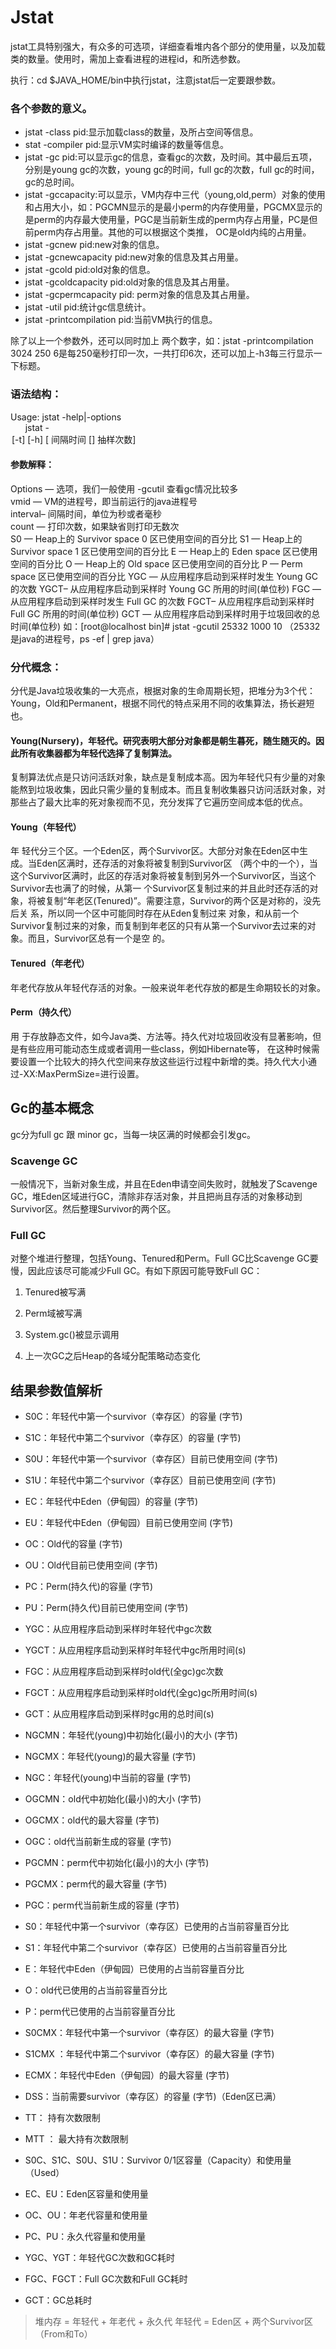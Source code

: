 # Jstat

jstat工具特别强大，有众多的可选项，详细查看堆内各个部分的使用量，以及加载类的数量。使用时，需加上查看进程的进程id，和所选参数。

执行：cd $JAVA_HOME/bin中执行jstat，注意jstat后一定要跟参数。    

### 各个参数的意义。      
* jstat -class pid:显示加载class的数量，及所占空间等信息。 
* stat -compiler pid:显示VM实时编译的数量等信息。 
* jstat -gc pid:可以显示gc的信息，查看gc的次数，及时间。其中最后五项，分别是young gc的次数，young gc的时间，full gc的次数，full gc的时间，gc的总时间。 
* jstat -gccapacity:可以显示，VM内存中三代（young,old,perm）对象的使用和占用大小，如：PGCMN显示的是最小perm的内存使用量，PGCMX显示的是perm的内存最大使用量，PGC是当前新生成的perm内存占用量，PC是但前perm内存占用量。其他的可以根据这个类推， OC是old内纯的占用量。 
* jstat -gcnew pid:new对象的信息。 
* jstat -gcnewcapacity pid:new对象的信息及其占用量。 
* jstat -gcold pid:old对象的信息。 
* jstat -gcoldcapacity pid:old对象的信息及其占用量。 
* jstat -gcpermcapacity pid: perm对象的信息及其占用量。 
* jstat -util pid:统计gc信息统计。 
* jstat -printcompilation pid:当前VM执行的信息。   

除了以上一个参数外，还可以同时加上 两个数字，如：jstat -printcompilation 3024 250 6是每250毫秒打印一次，一共打印6次，还可以加上-h3每三行显示一下标题。    

### 语法结构：  
Usage: jstat -help|-options       
       jstat -<option> [-t] [-h<lines>] <vmid> [<interval> 间隔时间 [<count>] 抽样次数]       
#### 参数解释：   
Options — 选项，我们一般使用 -gcutil 查看gc情况比较多   
vmid    — VM的进程号，即当前运行的java进程号   
interval– 间隔时间，单位为秒或者毫秒   
count   — 打印次数，如果缺省则打印无数次   
S0  — Heap上的 Survivor space 0 区已使用空间的百分比 
S1  — Heap上的 Survivor space 1 区已使用空间的百分比 
E   — Heap上的 Eden space 区已使用空间的百分比 
O   — Heap上的 Old space 区已使用空间的百分比 
P   — Perm space 区已使用空间的百分比 
YGC — 从应用程序启动到采样时发生 Young GC 的次数 
YGCT– 从应用程序启动到采样时 Young GC 所用的时间(单位秒) 
FGC — 从应用程序启动到采样时发生 Full GC 的次数 
FGCT– 从应用程序启动到采样时 Full GC 所用的时间(单位秒) 
GCT — 从应用程序启动到采样时用于垃圾回收的总时间(单位秒)
如：[root@localhost bin]# jstat -gcutil 25332  1000  10     （25332是java的进程号，ps -ef | grep java）

### 分代概念：

分代是Java垃圾收集的一大亮点，根据对象的生命周期长短，把堆分为3个代：   
Young，Old和Permanent，根据不同代的特点采用不同的收集算法，扬长避短也。

#### Young(Nursery)，年轻代。研究表明大部分对象都是朝生暮死，随生随灭的。因此所有收集器都为年轻代选择了复制算法。

复制算法优点是只访问活跃对象，缺点是复制成本高。因为年轻代只有少量的对象能熬到垃圾收集，因此只需少量的复制成本。而且复制收集器只访问活跃对象，对那些占了最大比率的死对象视而不见，充分发挥了它遍历空间成本低的优点。

#### Young（年轻代）

年 轻代分三个区。一个Eden区，两个Survivor区。大部分对象在Eden区中生成。当Eden区满时，还存活的对象将被复制到Survivor区 （两个中的一个），当这个Survivor区满时，此区的存活对象将被复制到另外一个Survivor区，当这个Survivor去也满了的时候，从第一 个Survivor区复制过来的并且此时还存活的对象，将被复制“年老区(Tenured)”。需要注意，Survivor的两个区是对称的，没先后关 系，所以同一个区中可能同时存在从Eden复制过来 对象，和从前一个Survivor复制过来的对象，而复制到年老区的只有从第一个Survivor去过来的对象。而且，Survivor区总有一个是空 的。

#### Tenured（年老代）

年老代存放从年轻代存活的对象。一般来说年老代存放的都是生命期较长的对象。

#### Perm（持久代）

用 于存放静态文件，如今Java类、方法等。持久代对垃圾回收没有显著影响，但是有些应用可能动态生成或者调用一些class，例如Hibernate等， 在这种时候需要设置一个比较大的持久代空间来存放这些运行过程中新增的类。持久代大小通过-XX:MaxPermSize=进行设置。

## Gc的基本概念

gc分为full gc 跟 minor gc，当每一块区满的时候都会引发gc。

### Scavenge GC

一般情况下，当新对象生成，并且在Eden申请空间失败时，就触发了Scavenge GC，堆Eden区域进行GC，清除非存活对象，并且把尚且存活的对象移动到Survivor区。然后整理Survivor的两个区。

### Full GC

对整个堆进行整理，包括Young、Tenured和Perm。Full GC比Scavenge GC要慢，因此应该尽可能减少Full GC。有如下原因可能导致Full GC：

1. Tenured被写满

2. Perm域被写满

3. System.gc()被显示调用

4. 上一次GC之后Heap的各域分配策略动态变化

## 结果参数值解析
* S0C：年轻代中第一个survivor（幸存区）的容量 (字节)         
* S1C：年轻代中第二个survivor（幸存区）的容量 (字节)         
* S0U：年轻代中第一个survivor（幸存区）目前已使用空间 (字节)        
* S1U：年轻代中第二个survivor（幸存区）目前已使用空间 (字节)         
* EC：年轻代中Eden（伊甸园）的容量 (字节)         
* EU：年轻代中Eden（伊甸园）目前已使用空间 (字节)         
* OC：Old代的容量 (字节)         
* OU：Old代目前已使用空间 (字节)         
* PC：Perm(持久代)的容量 (字节)         
* PU：Perm(持久代)目前已使用空间 (字节)         
* YGC：从应用程序启动到采样时年轻代中gc次数         
* YGCT：从应用程序启动到采样时年轻代中gc所用时间(s)         
* FGC：从应用程序启动到采样时old代(全gc)gc次数         
* FGCT：从应用程序启动到采样时old代(全gc)gc所用时间(s)         
* GCT：从应用程序启动到采样时gc用的总时间(s)         
* NGCMN：年轻代(young)中初始化(最小)的大小 (字节)         
* NGCMX：年轻代(young)的最大容量 (字节)         
* NGC：年轻代(young)中当前的容量 (字节)         
* OGCMN：old代中初始化(最小)的大小 (字节)         
* OGCMX：old代的最大容量 (字节)         
* OGC：old代当前新生成的容量 (字节)         
* PGCMN：perm代中初始化(最小)的大小 (字节)         
* PGCMX：perm代的最大容量 (字节)           
* PGC：perm代当前新生成的容量 (字节)         
* S0：年轻代中第一个survivor（幸存区）已使用的占当前容量百分比         
* S1：年轻代中第二个survivor（幸存区）已使用的占当前容量百分比         
* E：年轻代中Eden（伊甸园）已使用的占当前容量百分比         
* O：old代已使用的占当前容量百分比         
* P：perm代已使用的占当前容量百分比         
* S0CMX：年轻代中第一个survivor（幸存区）的最大容量 (字节)         
* S1CMX ：年轻代中第二个survivor（幸存区）的最大容量 (字节)         
* ECMX：年轻代中Eden（伊甸园）的最大容量 (字节)         
* DSS：当前需要survivor（幸存区）的容量 (字节)（Eden区已满）         
* TT： 持有次数限制         
* MTT ： 最大持有次数限制

* S0C、S1C、S0U、S1U：Survivor 0/1区容量（Capacity）和使用量（Used）
* EC、EU：Eden区容量和使用量
* OC、OU：年老代容量和使用量
* PC、PU：永久代容量和使用量
* YGC、YGT：年轻代GC次数和GC耗时
* FGC、FGCT：Full GC次数和Full GC耗时
* GCT：GC总耗时

> 堆内存 = 年轻代 + 年老代 + 永久代
年轻代 = Eden区 + 两个Survivor区（From和To）
